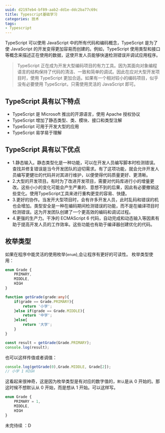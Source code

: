 ```yaml
---
uuid: d2197eb4-bf89-aab2-dd1e-ddc2ba77c69c
title: Typescript基础学习
categories: 技术
tags: 
- Typescript
---
```

TypeScript 可以使用 JavaScript 中的所有代码和编码概念，TypeScript 是为了使 JavaScript 的开发变得更加容易而创建的。例如，TypeScript 使用类型和接口等概念来描述正在使用的数据，这使开发人员能够快速检测错误并调试应用程序。

> TypeScript 正在成为开发大型编码项目的有力工具。因为其面向对象编程语言的结构保持了代码的清洁、一致和简单的调试。因此在应对大型开发项目时，使用 TypeScript 更加合适。如果有一个相对较小的编码项目，似乎没有必要使用 TypeScript，只需使用灵活的 JavaScript 即可。

## TypeScript 具有以下特点
- TypeScript 是 Microsoft 推出的开源语言，使用 Apache 授权协议
- TypeScript 增加了静态类型、类、模块、接口和类型注解
- TypeScript 可用于开发大型的应用
- TypeScript 易学易于理解

## TypeScript 具有以下优点
- 1.静态输入。静态类型化是一种功能，可以在开发人员编写脚本时检测错误。查找并修复错误是当今开发团队的迫切需求。有了这项功能，就会允许开发人员编写更健壮的代码并对其进行维护，以便使得代码质量更好、更清晰。
- 2.大型的开发项目。有时为了改进开发项目，需要对代码库进行小的增量更改。这些小小的变化可能会产生严重的、意想不到的后果，因此有必要撤销这些变化。使用TypeScript工具来进行重构更变的容易、快捷。
- 3.更好的协作。当发开大型项目时，会有许多开发人员，此时乱码和错误的机也会增加。类型安全是一种在编码期间检测错误的功能，而不是在编译项目时检测错误。这为开发团队创建了一个更高效的编码和调试过程。
- 4.更强的生产力。干净的 ECMAScript 6 代码，自动完成和动态输入等因素有助于提高开发人员的工作效率。这些功能也有助于编译器创建优化的代码。

## 枚举类型
如果在程序中能灵活的使用枚举(`enum`),会让程序有更好的可读性。
枚举类型使用：
```ts
enum Grade {
    PRIMARY,
    MIDDLE,
    HIGH
}

function getGrade(grade:any){
    if(grade == Grade.PRIMARY){
        return '小学';
    }else if(grade == Grade.MIDDLE){
        return '中学';
    }else{
        return '大学';
    }
}

const result = getGrade(Grade.PRIMARY);
console.log(result);
```
也可以这样传值或者调值：
```ts
console.log(getGrade(0),Grade.MIDDLE, Grade[2]);
// 小学 1 HIGH
```
这看起来很神奇，这是因为枚举类型是有对应的数字值的，`默认`是从 0 开始的。那这时候不想默认从 0 开始，而是想从 1 开始。可以这样写。
```ts
enum Grade {
    PRIMARY = 1,
    MIDDLE,
    HIGH
}
```

未完待续 ：D